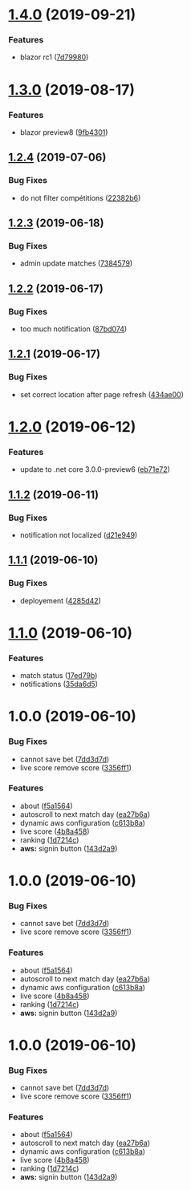 # [1.4.0](https://github.com/aguacongas/football-championship/compare/1.3.0...1.4.0) (2019-09-21)


### Features

* blazor rc1 ([7d79980](https://github.com/aguacongas/football-championship/commit/7d79980))

# [1.3.0](https://github.com/aguacongas/football-championship/compare/1.2.4...1.3.0) (2019-08-17)


### Features

* blazor preview8 ([9fb4301](https://github.com/aguacongas/football-championship/commit/9fb4301))

## [1.2.4](https://github.com/aguacongas/football-championship/compare/1.2.3...1.2.4) (2019-07-06)


### Bug Fixes

* do not filter compétitions ([22382b6](https://github.com/aguacongas/football-championship/commit/22382b6))

## [1.2.3](https://github.com/aguacongas/football-championship/compare/1.2.2...1.2.3) (2019-06-18)


### Bug Fixes

* admin update matches ([7384579](https://github.com/aguacongas/football-championship/commit/7384579))

## [1.2.2](https://github.com/aguacongas/football-championship/compare/1.2.1...1.2.2) (2019-06-17)


### Bug Fixes

* too much notification ([87bd074](https://github.com/aguacongas/football-championship/commit/87bd074))

## [1.2.1](https://github.com/aguacongas/football-championship/compare/1.2.0...1.2.1) (2019-06-17)


### Bug Fixes

* set correct location after page refresh ([434ae00](https://github.com/aguacongas/football-championship/commit/434ae00))

# [1.2.0](https://github.com/aguacongas/football-championship/compare/1.1.2...1.2.0) (2019-06-12)


### Features

* update to .net core 3.0.0-preview6 ([eb71e72](https://github.com/aguacongas/football-championship/commit/eb71e72))

## [1.1.2](https://github.com/aguacongas/football-championship/compare/1.1.1...1.1.2) (2019-06-11)


### Bug Fixes

* notification not localized ([d21e949](https://github.com/aguacongas/football-championship/commit/d21e949))

## [1.1.1](https://github.com/aguacongas/football-championship/compare/1.1.0...1.1.1) (2019-06-10)


### Bug Fixes

* deployement ([4285d42](https://github.com/aguacongas/football-championship/commit/4285d42))

# [1.1.0](https://github.com/aguacongas/football-championship/compare/1.0.0...1.1.0) (2019-06-10)


### Features

* match status ([17ed79b](https://github.com/aguacongas/football-championship/commit/17ed79b))
* notifications ([35da6d5](https://github.com/aguacongas/football-championship/commit/35da6d5))

# 1.0.0 (2019-06-10)


### Bug Fixes

* cannot save bet ([7dd3d7d](https://github.com/aguacongas/football-championship/commit/7dd3d7d))
* live score remove score ([3356ff1](https://github.com/aguacongas/football-championship/commit/3356ff1))


### Features

* about ([f5a1564](https://github.com/aguacongas/football-championship/commit/f5a1564))
* autoscroll to next match day ([ea27b6a](https://github.com/aguacongas/football-championship/commit/ea27b6a))
* dynamic aws configuration ([c613b8a](https://github.com/aguacongas/football-championship/commit/c613b8a))
* live score ([4b8a458](https://github.com/aguacongas/football-championship/commit/4b8a458))
* ranking ([1d7214c](https://github.com/aguacongas/football-championship/commit/1d7214c))
* **aws:** signin button ([143d2a9](https://github.com/aguacongas/football-championship/commit/143d2a9))

# 1.0.0 (2019-06-10)


### Bug Fixes

* cannot save bet ([7dd3d7d](https://github.com/aguacongas/football-championship/commit/7dd3d7d))
* live score remove score ([3356ff1](https://github.com/aguacongas/football-championship/commit/3356ff1))


### Features

* about ([f5a1564](https://github.com/aguacongas/football-championship/commit/f5a1564))
* autoscroll to next match day ([ea27b6a](https://github.com/aguacongas/football-championship/commit/ea27b6a))
* dynamic aws configuration ([c613b8a](https://github.com/aguacongas/football-championship/commit/c613b8a))
* live score ([4b8a458](https://github.com/aguacongas/football-championship/commit/4b8a458))
* ranking ([1d7214c](https://github.com/aguacongas/football-championship/commit/1d7214c))
* **aws:** signin button ([143d2a9](https://github.com/aguacongas/football-championship/commit/143d2a9))

# 1.0.0 (2019-06-10)


### Bug Fixes

* cannot save bet ([7dd3d7d](https://github.com/aguacongas/football-championship/commit/7dd3d7d))
* live score remove score ([3356ff1](https://github.com/aguacongas/football-championship/commit/3356ff1))


### Features

* about ([f5a1564](https://github.com/aguacongas/football-championship/commit/f5a1564))
* autoscroll to next match day ([ea27b6a](https://github.com/aguacongas/football-championship/commit/ea27b6a))
* dynamic aws configuration ([c613b8a](https://github.com/aguacongas/football-championship/commit/c613b8a))
* live score ([4b8a458](https://github.com/aguacongas/football-championship/commit/4b8a458))
* ranking ([1d7214c](https://github.com/aguacongas/football-championship/commit/1d7214c))
* **aws:** signin button ([143d2a9](https://github.com/aguacongas/football-championship/commit/143d2a9))
